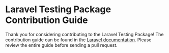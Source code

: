 # Laravel Testing Package Contribution Guide

Thank you for considering contributing to the Laravel Testing Package! The contribution guide can be found in the [Laravel documentation](http://laravel.com/docs/contributions). Please review the entire guide before sending a pull request.